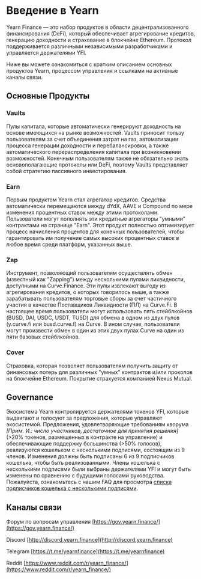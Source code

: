 # Введение в Yearn

Yearn Finance — это набор продуктов в области децентрализованного финансирования (DeFi), который обеспечивает агрегирование кредитов, генерацию доходности и страхование в блокчейне Ethereum. Протокол поддерживается различными независимыми разработчиками и управляется держателями YFI.

Ниже вы можете ознакомиться с кратким описанием основных продуктов Yearn, процессом управления и ссылками на активные каналы связи.

## Основные Продукты

### Vaults

Пулы капитала, которые автоматически генерируют доходность на основе имеющихся на рынке возможностей. Vaults приносит пользу пользователям за счет объединения затрат на газ, автоматизации процесса генерации доходности и перебалансировки, а также автоматического перераспределения капитала при возникновении возможностей. Конечным пользователям также не обязательно знать основополагающие протоколы или DeFi, поэтому Vaults представляет собой стратегию пассивного инвестирования.

### Earn

Первым продуктом Yearn стал агрегатор кредитов. Средства автоматически перемещаются между dYdX, AAVE и Compound по мере изменения процентных ставок между этими протоколами. Пользователи могут пополнять эти кредитные агрегаторы "умными" контрактами на странице "Earn". Этот продукт полностью оптимизирует процесс начисления процентов для конечных пользователей, чтобы гарантировать им получение самых высоких процентных ставок в любое время среди платформ, указанных выше.

### Zap

Инструмент, позволяющий пользователям осуществлять обмен (известный как "Zapping") между несколькими пулами ликвидности, доступными на Curve.Finance. Эти пулы извлекают выгоду из агрегирования кредитов, о которых говорилось выше, а также зарабатывать пользователям торговые сборы за счет частичного участия в качестве Поставщиков Ликвидности (ПЛ) на Curve.Fi. В настоящее время пользователи могут использовать пять стейблкойнов (BUSD, DAI, USDC, USDT, TUSD) для обмена в одном из двух пулов (y.curve.fi или busd.curve.f) на Curve. В ином случае, пользователи могут произвести обмен в один из этих двух пулах Curve на один из пяти базовых стейблкойнов.

### Cover

Страховка, которая позволяет пользователям получить защиту от финансовых потерь для различных "умных" контрактов и/или проколов на блокчейне Ethereum. Покрытие страхуется компанией Nexus Mutual.

## Governance

Экосистема Yearn контролируется держателями токенов YFI, которые выдвигают и голосуют за предложения, которые управляют экосистемой. Предложения, удовлетворяющие требованиям кворума *[Прим. И.: число участников, достаточное для принятия решения]* \(&gt;20% токенов, размещенных в контракте на управление\) и обеспечивающие поддержку большинства \(&gt;50% голосов\), реализуются кошельком с несколькими подписями, состоящим из 9 членов. Изменения должны быть подписаны 6 из 9 подписчиков кошелька, чтобы быть реализованными. Члены кошелька с несколькими подписями были выбраны держателями YFI и могут быть изменены по сравнению с будущими голосами руководства. Пожалуйста, ознакомьтесь с нашим FAQ для просмотра [списка подписчиков кошелька с несколькими подписями](https://docs.yearn.finance/faq#who-are-the-9-multisig-signers).

## Каналы связи

Форум по вопросам управления [https://gov.yearn.finance/](https://gov.yearn.finance/)

Discord [http://discord.yearn.finance](http://discord.yearn.finance)

Telegram [https://t.me/yearnfinance](https://t.me/yearnfinance)

Reddit [https://www.reddit.com/r/yearn_finance/](https://www.reddit.com/r/yearn_finance/)
